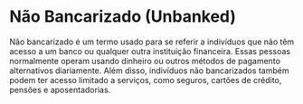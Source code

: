 # Não Bancarizado (Unbanked)

Não bancarizado é um termo usado para se referir a indivíduos que não têm acesso a um banco ou qualquer outra instituição financeira. Essas pessoas normalmente operam usando dinheiro ou outros métodos de pagamento alternativos diariamente. Além disso, indivíduos não bancarizados também podem ter acesso limitado a serviços, como seguros, cartões de crédito, pensões e aposentadorias.